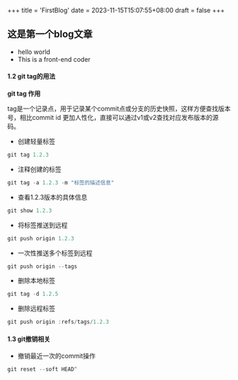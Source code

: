 +++
title = 'FirstBlog'
date = 2023-11-15T15:07:55+08:00
draft = false
+++
## 这是第一个blog文章
- hello world
- This is a front-end coder
#### 1.2 git tag的用法

**git tag 作用**

tag是一个记录点，用于记录某个commit点或分支的历史快照，这样方便查找版本号，相比commit id 更加人性化，直接可以通过v1或v2查找对应发布版本的源码。

- 创建轻量标签

```js
git tag 1.2.3
```

-  注释创建的标签

```js
git tag -a 1.2.3 -m "标签的描述信息"
```

- 查看1.2.3版本的具体信息

```js
git show 1.2.3
```

- 将标签推送到远程

```js
git push origin 1.2.3
```

- 一次性推送多个标签到远程

```js
git push origin --tags
```

- 删除本地标签

```js
git tag -d 1.2.5
```

- 删除远程标签

```js
git push origin :refs/tags/1.2.3
```

#### 1.3 git撤销相关

- 撤销最近一次的commit操作

```js
git reset --soft HEAD^
```